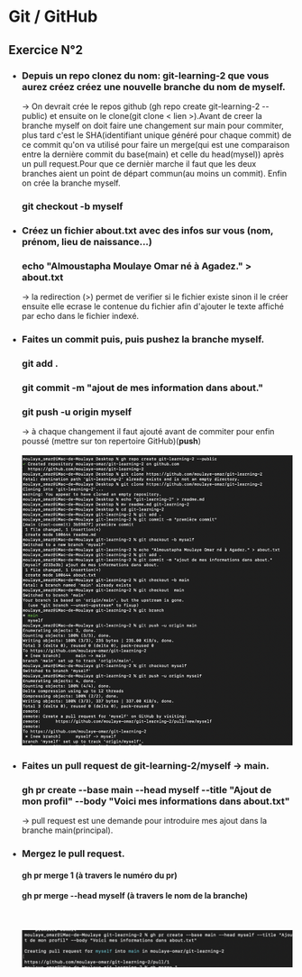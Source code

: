 # Git / GitHub
## Exercice N°2
- ### Depuis un repo clonez du nom: git-learning-2 que vous aurez créez créez une nouvelle branche du nom de myself.
  -> On devrait crée le repos github (gh repo create git-learning-2 --public) et ensuite on le clone(git clone < lien >).Avant de creer la branche myself on doit faire une changement sur main pour commiter, plus tard c'est le SHA(identifiant unique généré pour chaque commit) de ce commit qu'on va utilisé pour faire un merge(qui est une comparaison entre la dernière commit du base(main) et celle du head(mysel)) après un pull request.Pour que ce dernièr marche il faut que les deux branches aient un point de départ commun(au moins un commit). Enfin on crée la branche myself.  
  ### git checkout -b myself
- ### Créez un fichier about.txt avec des infos sur vous (nom, prénom, lieu de naissance...)
  ### echo "Almoustapha Moulaye Omar né à Agadez." > about.txt
  -> la redirection (>) permet de verifier si le fichier existe sinon il le créer ensuite elle ecrase le contenue du fichier afin d'ajouter
  le texte affiché par echo dans le fichier indexé.
- ### Faites un commit puis, puis pushez la branche myself.
  ### git add .
  ### git commit -m "ajout de mes information dans about."
  ### git push -u origin myself
  -> à chaque changement il faut ajouté avant de commiter pour enfin poussé (mettre sur ton repertoire GitHub)(<b>push</b>)<br><br>
  ![exercice2](exercice2.png)
- ### Faites un pull request de git-learning-2/myself -> main.
  ### gh pr create --base main --head myself --title "Ajout de mon profil" --body "Voici mes informations dans about.txt"
  -> pull request est une demande pour introduire mes ajout dans la branche main(principal).
- ### Mergez le pull request.
  #### gh pr merge 1 (à travers le numéro du pr)
  #### gh pr merge --head myself (à travers le nom de la branche)
  <br><br>
  ![pull request](pull_request.png)
